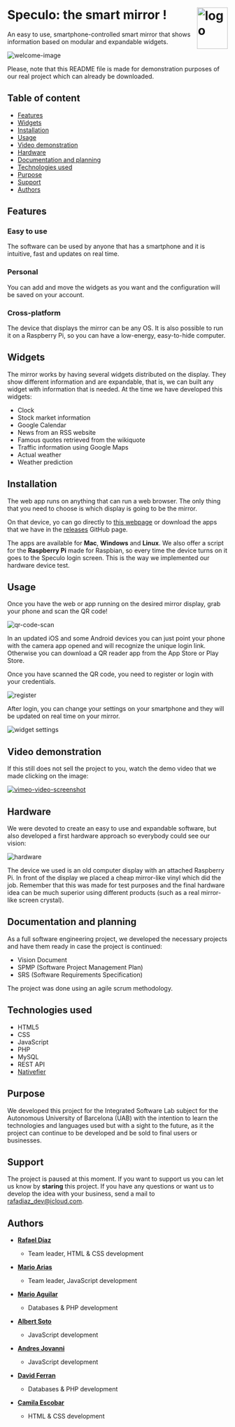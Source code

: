 # Speculo: the smart mirror !<img src="./img/logo.png" width="70" height="95" title="logo" align="right">

An easy to use, smartphone-controlled smart mirror that shows information based on modular and expandable widgets.

![welcome-image](./img/welcome-image.png)

Please, note that this README file is made for demonstration purposes of our real project which can already be downloaded.

## Table of content

- [Features](#features)
- [Widgets](#widgets)
- [Installation](#installation)
- [Usage](#usage)
- [Video demonstration](#video-demonstration)
- [Hardware](#hardware)
- [Documentation and planning](#documentation-and-planning)
- [Technologies used](#technologies-used)
- [Purpose](#purpose)
- [Support](#support)
- [Authors](#authors)

## Features

### Easy to use

The software can be used by anyone that has a smartphone and it is intuitive, fast and updates on real time.

[/]: ![easy](./img/easy.png)

### Personal

You can add and move the widgets as you want and the configuration will be saved on your account.

[/]: ![personal](./img/personal.png)

### Cross-platform

The device that displays the mirror can be any OS. It is also possible to run it on a Raspberry Pi, so you can have a low-energy, easy-to-hide computer.

[/]: ![cross-platform](./img/cross-platform.png)

## Widgets

The mirror works by having several widgets distributed on the display. They show different information and are expandable, that is, we can built any widget with information that is needed. At the time we have developed this widgets:

- Clock
- Stock market information
- Google Calendar
- News from an RSS website
- Famous quotes retrieved from the wikiquote
- Traffic information using Google Maps
- Actual weather
- Weather prediction

## Installation

The web app runs on anything that can run a web browser. The only thing that you need to choose is which display is going to be the mirror.

On that device, yo can go directly to [this webpage](http://www.speculo.es/speculo/) or download the apps that we have in the [releases](/releases/latest) GitHub page.

The apps are available for **Mac**, **Windows** and **Linux**. We also offer a script for the **Raspberry Pi** made for Raspbian, so every time the device turns on it goes to the Speculo login screen. This is the way we implemented our hardware device test.

## Usage

Once you have the web or app running on the desired mirror display, grab your phone and scan the QR code!

![qr-code-scan](img/qr-code-scan.gif)

In an updated iOS and some Android devices you can just point your phone with the camera app opened and will recognize the unique login link. Otherwise you can download a QR reader app from the App Store or Play Store.

Once you have scanned the QR code, you need to register or login with your credentials.

![register](img/register.gif)

After login, you can change your settings on your smartphone and they will be updated on real time on your mirror.

![widget settings](img/widget-settings.gif)

## Video demonstration

If this still does not sell the project to you, watch the demo video that we made clicking on the image:

[![vimeo-video-screenshot](img/vimeo-video-screenshot)](https://www.youtube.com/watch?v=nX_inqaAzOI&feature=youtu.be&hd=1 "RMI Fibonacci Java")

## Hardware

We were devoted to create an easy to use and expandable software, but also developed a first hardware approach so everybody could see our vision:

![hardware](./img/cross-platform.png)

The device we used is an old computer display with an attached Raspberry Pi. In front of the display we placed a cheap mirror-like vinyl which did the job. Remember that this was made for test purposes and the final hardware idea can be much superior using different products (such as a real mirror-like screen crystal).

## Documentation and planning

As a full software engineering project, we developed the necessary projects and have them ready in case the project is continued:

* Vision Document
* SPMP (Software Project Management Plan)
* SRS (Software Requirements Specification)

The project was done using an agile scrum methodology.

## Technologies used

* HTML5
* CSS
* JavaScript
* PHP
* MySQL
* REST API
* [Nativefier](https://github.com/jiahaog/nativefier)

## Purpose

We developed this project for the Integrated Software Lab subject for the Autonomous University of Barcelona (UAB) with the intention to learn the technologies and languages used but with a sight to the future, as it the project can continue to be developed and be sold to final users or businesses.

## Support

The project is paused at this moment. If you want to support us you can let us know by **staring** this project. If you have any questions or want us to develop the idea with your business, send a mail to rafadiaz_dev@icloud.com.

## Authors

- **[Rafael Díaz](https://github.com/palancana)**

  - Team leader, HTML & CSS development

- **[Mario Arias](https://github.com/Shooter9)**

  - Team leader, JavaScript development

- **[Mario Aguilar](https://github.com/)**

  - Databases & PHP development

- **[Albert Soto](https://github.com/)**

  - JavaScript development

- **[Andres Jovanni](https://github.com/)**

  - JavaScript development

- **[David Ferran](https://github.com/)**

  - Databases & PHP development

- **[Camila Escobar](https://github.com/)**

  - HTML & CSS development